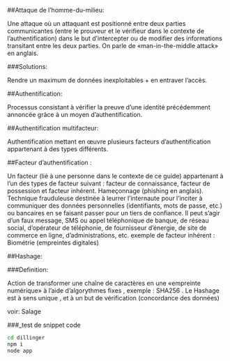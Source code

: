 ##Attaque de l’homme-du-milieu:

Une attaque où un attaquant est positionné entre deux parties communicantes (entre le prouveur et le vérifieur dans le contexte de l’authentification) dans le but d’intercepter ou de modifier des informations transitant entre les deux parties. On parle de
«man-in-the-middle attack» en anglais.

###Solutions:

Rendre un maximum de données inexploitables + en entraver l’accès.

##Authentification:

Processus consistant à vérifier la preuve d’une identité précédemment annoncée grâce à un moyen d’authentification.

##Authentification multifacteur:

Authentification mettant en œuvre plusieurs facteurs d’authentification appartenant à des types différents. 

##Facteur d’authentification :

Un facteur (lié à une personne dans le contexte de ce guide) appartenant à l’un des types de facteur suivant : facteur de connaissance, facteur de possession et facteur inhérent. Hameçonnage (phishing en anglais). Technique frauduleuse destinée à leurrer l’internaute pour l’inciter à communiquer des données personnelles (identifiants, mots de passe, etc.) ou bancaires en se faisant passer pour un tiers de confiance. Il peut s’agir d’un faux message, SMS ou appel téléphonique de banque, de réseau social, d’opérateur de téléphonie, de fournisseur d’énergie, de site de commerce en ligne, d’administrations, etc. 
exemple de facteur inhérent : Biométrie (empreintes digitales)

##Hashage:

###Definition:

Action de transformer une chaîne de caractères en une «empreinte numérique» à l’aide d’algorythmes fixes , exemple : SHA256 .
Le Hashage est à sens unique , et à un but de vérification (concordance des données)

voir: Salage 

###_test de snippet code

```sh
cd dillinger
npm i
node app
```

